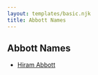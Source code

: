 ```yaml
---
layout: templates/basic.njk
title: Abbott Names
---
```

## Abbott Names
- [Hiram Abbott](/people/7/75588804)